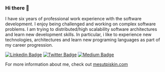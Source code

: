 ### Hi there 👋

<!--
**mesutpiskin/mesutpiskin** is a ✨ _special_ ✨ repository because its `README.md` (this file) appears on your GitHub profile.
-->
I have six years of professional work experience with the software development. I enjoy being challenged and working on complex software problems. I am trying to distributed/high scalability software architectures and learn new development skills. In particular, i like to experience new technologies, architectures and learn new programing languages as part of my career progression.


[![Linkedin Badge](https://img.shields.io/badge/mesutpiskin-gray?style=for-the-badge&logo=linkedin)](https://www.linkedin.com/in/mesutpiskin/)
[![Twitter Badge](https://img.shields.io/badge/mesut_piskin-gray?style=for-the-badge&logo=twitter)](https://twitter.com/mesut_piskin/)
[![Medium Badge](https://img.shields.io/badge/mesutpiskin-gray?style=for-the-badge&logo=medium)](https://medium.com/@mesutpiskin)



For more information about me, check out [mesutpiskin.com](http://mesutpiskin.com)
